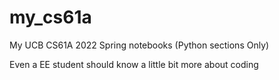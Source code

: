 # my_cs61a
My UCB CS61A 2022 Spring notebooks (Python sections Only)

Even a EE student should know a little bit more about coding
